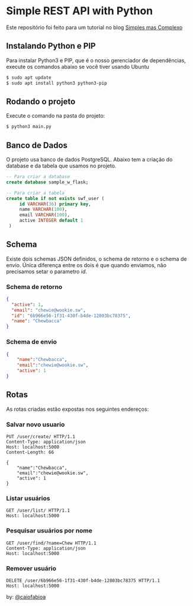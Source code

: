 # Simple REST API with Python
Este repositório foi feito para um tutorial no blog [Simples mas Complexo](https://simplesmascomplexo.com.br/construindo-uma-api-em-python/)

## Instalando Python e PIP
Para instalar Python3 e PIP, que é o nosso gerenciador de dependências, execute os comandos abaixo se você tiver usando Ubuntu
```bash
$ sudo apt update
$ sudo apt install python3 python3-pip
```

## Rodando o projeto
Execute o comando na pasta do projeto:
```bash
$ python3 main.py
```

## Banco de Dados
O projeto usa banco de dados PostgreSQL. Abaixo tem a criação do database e da tabela que usamos no projeto.
```sql
-- Para criar a database
create database sample_w_flask;
```
```sql
-- Para criar a tabela
create table if not exists swf_user (
     id VARCHAR(36) primary key,
     name VARCHAR(100),
     email VARCHAR(100),
     active INTEGER default 1
 )
```
## Schema
Existe dois schemas JSON definidos, o schema de retorno e o schema de envio. Única diferença entre os dois é que quando enviamos, não precisamos setar o parametro _id_.

### Schema de retorno
```json
{
  "active": 1,
  "email": "chewie@wookie.sw",
  "id": "6b966e56-1f31-430f-b4de-12803bc78375",
  "name": "Chewbacca"
}
```

### Schema de envio
```json
{
	"name":"Chewbacca",
	"email":"chewie@wookie.sw",
	"active": 1
}
```

## Rotas
As rotas criadas estão expostas nos seguintes endereços:

### Salvar novo usuario
```http
PUT /user/create/ HTTP/1.1
Content-Type: application/json
Host: localhost:5000
Content-Length: 66

{
	"name":"Chewbacca",
	"email":"chewie@wookie.sw",
	"active": 1
}
```
### Listar usuários
```http
GET /user/list/ HTTP/1.1
Host: localhost:5000
```
### Pesquisar usuários por nome
```http
GET /user/find/?name=Chew HTTP/1.1
Content-Type: application/json
Host: localhost:5000
```
### Remover usuário
```http
DELETE /user/6b966e56-1f31-430f-b4de-12803bc78375 HTTP/1.1
Host: localhost:5000
```
by: [@caiofabioa](https://caiodearaujo.com.br)
